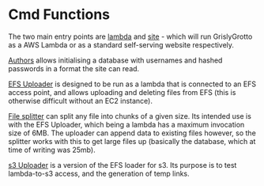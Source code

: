 # Cmd Functions

The two main entry points are [lambda](./lambda/) and [site](./site/) - which will run GrislyGrotto as a AWS Lambda or as a standard self-serving website respectively.

[Authors](./authors/) allows initialising a database with usernames and hashed passwords in a format the site can read.

[EFS Uploader](./efs-uploader/) is designed to be run as a lambda that is connected to an EFS access point, and allows uploading and deleting files from EFS (this is otherwise difficult without an EC2 instance).

[File splitter](./efs-uploader/) can split any file into chunks of a given size. Its intended use is with the EFS Uploader, which being a lambda has a maximum invocation size of 6MB. The uploader can append data to existing files however, so the splitter works with this to get large files up (basically the database, which at time of writing was 25mb).

[s3 Uploader](./s3-uploader/) is a version of the EFS loader for s3. Its purpose is to test lambda-to-s3 access, and the generation of temp links.